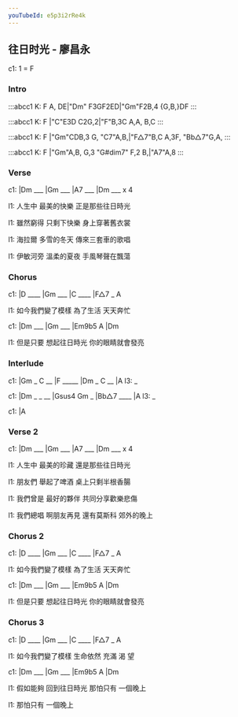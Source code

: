 ```yaml
---
youTubeId: e5p3i2rRe4k
---
```


## 往日时光 - 廖昌永

c1: 1 = F 

### Intro

:::abcc1
K: F
A, DE|"Dm" F3GF2ED|"Gm"F2B,4 {G,B,}DF
:::

:::abcc1
K: F
|"C"E3D C2G,2|"F"B,3C A,A, B,C
:::

:::abcc1
K: F
|"Gm"CDB,3 G, "C7"A,B,|"F△7"B,C A,3F, "Bb△7"G,A,
:::

:::abcc1
K: F
|"Gm"A,B, G,3 "G#dim7" F,2 B,|"A7"A,8
:::


### Verse

c1: |Dm ___ |Gm ___ |A7 ___ |Dm ___ x 4

l1: 人生中 最美的快樂  正是那些往日時光

l1: 雖然窮得 只剩下快樂 身上穿著舊衣裳

l1: 海拉爾 多雪的冬天 傳來三套車的歌唱

l1: 伊敏河旁 溫柔的夏夜  手風琴聲在飄蕩

### Chorus

c1: |D ____ |Gm ___ |C ____ |F△7 _ A

l1: 如今我們變了模樣   為了生活  天天奔忙

c1: |Dm ___ |Gm ___ |Em9b5 A |Dm

l1: 但是只要  想起往日時光  你的眼睛就會發亮

### Interlude

c1: |Gm _ C __ |F _____ |Dm _ C __ |A
l3:  _

c1: |Dm _ _ __ |Gsus4 Gm _ |Bb△7 ____ |A
l3:  _

c1: |A

### Verse 2

c1: |Dm ___ |Gm ___ |A7 ___ |Dm ___ x 4

l1: 人生中  最美的珍藏  還是那些往日時光

l1: 朋友們  舉起了啤酒  桌上只剩半根香腸

l1: 我們曾是 最好的夥伴  共同分享歡樂悲傷

l1: 我們總唱 啊朋友再見 還有莫斯科 郊外的晚上

### Chorus 2

c1: |D ____ |Gm ___ |C ____ |F△7 _ A

l1: 如今我們變了模樣   為了生活  天天奔忙

c1: |Dm ___ |Gm ___ |Em9b5 A |Dm

l1: 但是只要  想起往日時光  你的眼睛就會發亮

### Chorus 3

c1: |D ____ |Gm ___ |C ____ |F△7 _ A

l1: 如今我們變了模樣   生命依然  充滿 渴 望

c1: |Dm ___ |Gm ___ |Em9b5 A |Dm

l1: 假如能夠  回到往日時光  那怕只有  一個晚上

l1: 那怕只有  一個晚上

